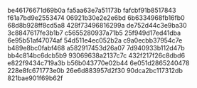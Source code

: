 be46176671d69b0a
fa5aa63e7a51173b
fafcbf91b8517843
f61a7bd9e2553474
06921b30e2e2e6bd
6b6334968fb16fb0
68d8b928ff8cd5a8
428f73496816299a
de752d44c3e9ba30
3c8847617fe3b1b7
c5655280937a71b5
25f949d17ed41dba
6e95b51af47074af
54d511e4ec052b2a
c9a0ecbb37954c7e
b489e8bc0fabf468
a582917453d26a07
7d940933b112d47b
bb4c814bc6dcb5b9
93069638a2137c7c
432f217f26c8dbd6
e822f9434c719a3b
b56b043770e02b44
6e051d2865240478
228e8fc671773e0b
26e6d883957d2f30
90dca2bc117312db
821bae901f69b62f
